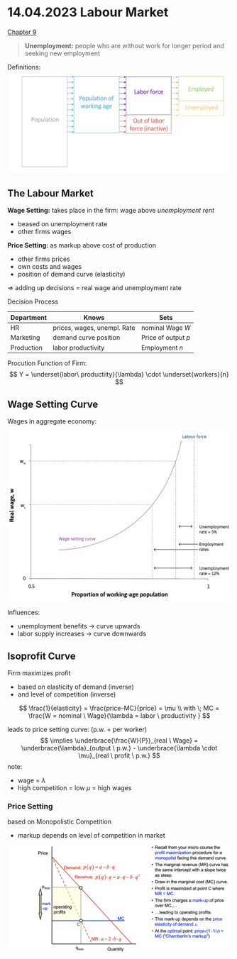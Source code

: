 # 14.04.2023 Labour Market

[Chapter 9](https://www.core-econ.org/the-economy/book/text/09.html)

> **Unemployment:** people who are without work for longer period and seeking new employment

Definitions:
![](../images/2023-04-18_10-33-24.jpg)

## The Labour Market

**Wage Setting:** takes place in the firm: wage above *unemployment rent*

- beased on unemployment rate
- other firms wages

**Price Setting:** as markup above cost of production

- other firms prices
- own costs and wages
- position of demand curve (elasticity)

=> adding up decisions = real wage and unemployment rate

Decision Process

| Department | Knows                       | Sets                |
| ---------- | --------------------------- | ------------------- |
| HR         | prices, wages, unempl. Rate | nominal Wage *W*    |
| Marketing  | demand curve position       | Price of output *p* |
| Production | labor productivity          | Employment *n*      |

Procution Function of Firm:
$$
Y = \underset{labor\ productiity}{\lambda} \cdot \underset{workers}{n}
$$



## Wage Setting Curve

Wages in aggregate economy:

![img](../images/2023-04-18_10-47-30.jpg)

Influences:

- unemployment benefits -> curve upwards
- labor supply increases -> curve downwards



## Isoprofit Curve

Firm maximizes profit

- based on elasticity of demand (inverse)
- and level of competition (inverse)

$$
\frac{1}{elasticity} = \frac{price-MC}{price} = \mu \\
with \; MC = \frac{W = nominal \ Wage}{\lambda = labor \ productivity }
$$

leads to price setting curve: (p.w. = per worker)
$$
\implies \underbrace{\frac{W}{P}}_{real \ Wage} = \underbrace{\lambda}_{output \ p.w.} - \underbrace{\lambda \cdot \mu}_{real \ profit \ p.w.}
$$
note:

- wage = $\lambda$
- high competition = low $\mu$ = high wages



### Price Setting

based on Monopolistic Competition

- markup depends on level of competition in market

![img](../images/2023-04-20_14-41-44.jpg)

